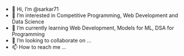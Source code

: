 - 👋 Hi, I’m @sarkar71
- 👀 I’m interested in Competitive Programming, Web Development and Data Science
- 🌱 I’m currently learning Web Development, Models for ML, DSA for Programming
- 💞️ I’m looking to collaborate on ...
- 📫 How to reach me ...

<!---
sarkar71/sarkar71 is a ✨ special ✨ repository because its `README.md` (this file) appears on your GitHub profile.
You can click the Preview link to take a look at your changes.
--->
